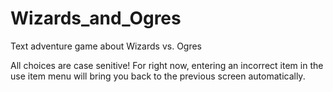 # Wizards_and_Ogres
Text adventure game about Wizards vs. Ogres

All choices are case senitive! For right now, entering an incorrect item in the use item menu will bring you back to the previous screen automatically.
